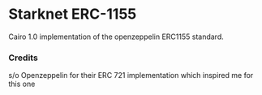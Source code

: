 # Starknet ERC-1155

Cairo 1.0 implementation of the openzeppelin ERC1155 standard.

### Credits

s/o Openzeppelin for their ERC 721 implementation which inspired me for this one

